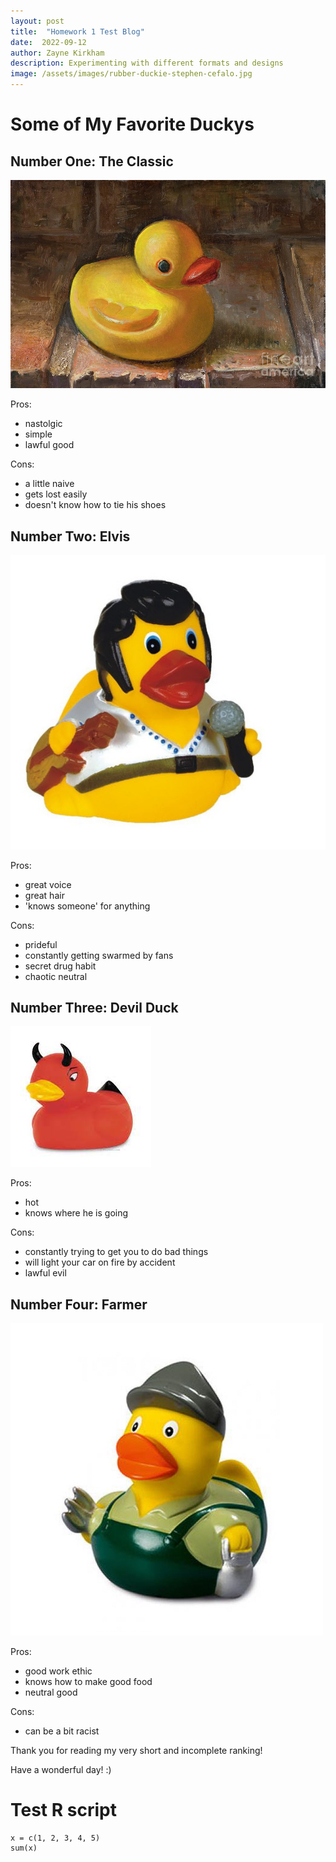 ```yaml
---
layout: post
title:  "Homework 1 Test Blog"
date:  2022-09-12
author: Zayne Kirkham
description: Experimenting with different formats and designs
image: /assets/images/rubber-duckie-stephen-cefalo.jpg
---
```


# Some of My Favorite Duckys

## Number One: The Classic

![Figure](https://raw.githubusercontent.com/zayne-kirkham/stat386-projects/main/assets/images/rubber-duckie-stephen-cefalo.jpg)

Pros:
 - nastolgic
 - simple
 - lawful good

Cons:
 - a little naive
 - gets lost easily
 - doesn't know how to tie his shoes

## Number Two: Elvis

![Figure](https://raw.githubusercontent.com/zayne-kirkham/stat386-projects/main/assets/images/ELVIS.jpg)

Pros:
 - great voice
 - great hair
 - 'knows someone' for anything
 
Cons:
 - prideful
 - constantly getting swarmed by fans
 - secret drug habit
 - chaotic neutral
 
## Number Three: Devil Duck

![Figure](https://raw.githubusercontent.com/zayne-kirkham/stat386-projects/main/assets/images/devil.jpg)

Pros:
 - hot
 - knows where he is going

Cons:
 - constantly trying to get you to do bad things
 - will light your car on fire by accident
 - lawful evil
 
## Number Four: Farmer
 
 ![Figure](https://raw.githubusercontent.com/zayne-kirkham/stat386-projects/main/assets/images/farmer.jpeg)
 
 Pros:
  - good work ethic
  - knows how to make good food
  - neutral good
 
 Cons:
  - can be a bit racist
  
 
 Thank you for reading my very short and incomplete ranking! 
 
 Have a wonderful day! :)
 
 
 # Test R script
 
 ``` {r, echo = True, include = True, eval = True}
 x = c(1, 2, 3, 4, 5)
 sum(x)
 ```

